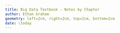 ```yaml
---
title: Big Data Textbook - Notes by Chapter
author: Ethan Graham
geometry: left=2cm, right=2cm, top=2cm, bottom=2cm
date: \today
---
```

